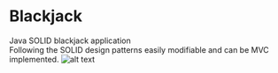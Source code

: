 # Blackjack
Java SOLID blackjack application  
Following the SOLID design patterns easily modifiable and can be MVC implemented.
![alt text]([image_path](https://blog.retentionx.com/wp-content/uploads/2020/05/counting-cards-black-jack.png))

